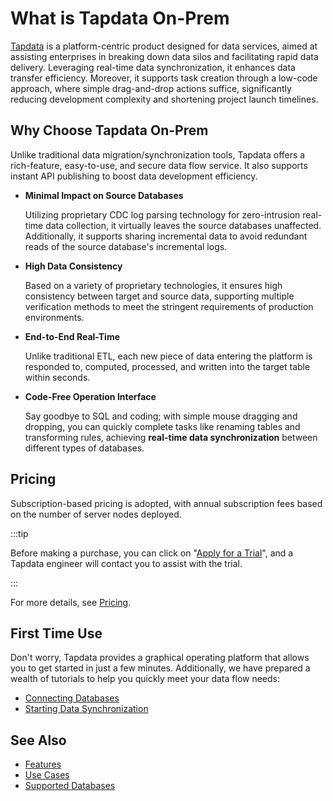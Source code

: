 # What is Tapdata On-Prem

[Tapdata](https://tapdata.net) is a platform-centric product designed for data services, aimed at assisting enterprises in breaking down data silos and facilitating rapid data delivery. Leveraging real-time data synchronization, it enhances data transfer efficiency. Moreover, it supports task creation through a low-code approach, where simple drag-and-drop actions suffice, significantly reducing development complexity and shortening project launch timelines.

## Why Choose Tapdata On-Prem

Unlike traditional data migration/synchronization tools, Tapdata offers a rich-feature, easy-to-use, and secure data flow service. It also supports instant API publishing to boost data development efficiency.

* **Minimal Impact on Source Databases**

  Utilizing proprietary CDC log parsing technology for zero-intrusion real-time data collection, it virtually leaves the source databases unaffected. Additionally, it supports sharing incremental data to avoid redundant reads of the source database's incremental logs.

* **High Data Consistency**

  Based on a variety of proprietary technologies, it ensures high consistency between target and source data, supporting multiple verification methods to meet the stringent requirements of production environments.

* **End-to-End Real-Time**

  Unlike traditional ETL, each new piece of data entering the platform is responded to, computed, processed, and written into the target table within seconds.

* **Code-Free Operation Interface**

  Say goodbye to SQL and coding; with simple mouse dragging and dropping, you can quickly complete tasks like renaming tables and transforming rules, achieving **real-time data synchronization** between different types of databases.

## Pricing

Subscription-based pricing is adopted, with annual subscription fees based on the number of server nodes deployed.

:::tip

Before making a purchase, you can click on "[Apply for a Trial](https://tapdata.net/tapdata-on-prem/demo.html)", and a Tapdata engineer will contact you to assist with the trial.

:::

For more details, see [Pricing](https://tapdata.net/pricing.html).

## First Time Use

Don't worry, Tapdata provides a graphical operating platform that allows you to get started in just a few minutes. Additionally, we have prepared a wealth of tutorials to help you quickly meet your data flow needs:

- [Connecting Databases](quick-start/connect-database.md)
- [Starting Data Synchronization](quick-start/create-task.md)

## See Also

- [Features](introduction/features.md)
- [Use Cases](introduction/use-cases.md)
- [Supported Databases](introduction/supported-databases.md)